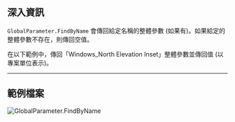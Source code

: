 ## 深入資訊
`GlobalParameter.FindByName` 會傳回給定名稱的整體參數 (如果有)。如果給定的整體參數不存在，則傳回空值。

在以下範例中，傳回「Windows_North Elevation Inset」整體參數並傳回值 (以專案單位表示)。
___
## 範例檔案

![GlobalParameter.FindByName](./Revit.Elements.GlobalParameter.FindByName_img.jpg)
